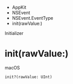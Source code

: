 

- AppKit
- NSEvent
- NSEvent.EventType
-  init(rawValue:) 

Initializer

# init(rawValue:)

macOS

``` source
init?(rawValue: UInt)
```

